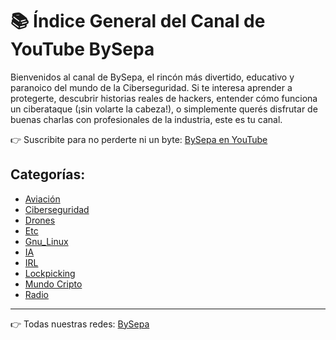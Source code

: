 # 📚 Índice General del Canal de YouTube BySepa

Bienvenidos al canal de BySepa, el rincón más divertido, educativo y paranoico del mundo de la Ciberseguridad. Si te interesa aprender a protegerte, descubrir historias reales de hackers, entender cómo funciona un ciberataque (¡sin volarte la cabeza!), o simplemente querés disfrutar de buenas charlas con profesionales de la industria, este es tu canal.

👉 Suscribite para no perderte ni un byte: <a href="https://www.youtube.com/@BySepa" target="_blank">BySepa en YouTube</a>

## Categorías:
- [Aviación](aviación.md)
- [Ciberseguridad](ciberseguridad.md)
- [Drones](drones.md)
- [Etc](etc.md)
- [Gnu_Linux](gnu_linux.md)
- [IA](ia.md)
- [IRL](irl.md)
- [Lockpicking](lockpicking.md)
- [Mundo Cripto](mundo_cripto.md)
- [Radio](radio.md)

----
👉 Todas nuestras redes: <a href="https://www.linktr.ee/BySepa" target="_blank">BySepa</a>
